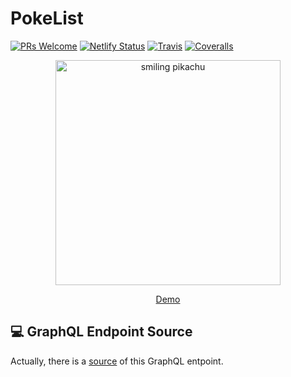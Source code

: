 # PokeList

[![PRs Welcome][pr-bage]][pr] [![Netlify Status][netlify-badge]][netlify] [![Travis][build-badge]][build] [![Coveralls][coveralls-badge]][coveralls]

<p align="center">
  <a href="https://pokemonlist.netlify.com/">
    <img alt="smiling pikachu" src="https://media1.giphy.com/media/39GAXpLVKvYRO/giphy.gif" width="360" />
    <p align="center">Demo<p>
  </a>
</p>

## 💻 GraphQL Endpoint Source

Actually, there is a [source](https://github.com/lucasbento/graphql-pokemon) of this GraphQL entpoint.

[pr-bage]: https://img.shields.io/badge/PRs-welcome-green.svg
[pr]: https://github.com/meatspincom/gatsby-pokemons/pulls
[netlify-badge]: https://api.netlify.com/api/v1/badges/30d7454e-ebf6-48ac-90bc-d8fe1596844c/deploy-status
[netlify]: https://app.netlify.com/sites/pokemonlist/deploys
[build-badge]: https://raster.shields.io/travis/meatspincom/gatsby-pokemons/master.png?style=flat-square
[build]: https://travis-ci.org/meatspincom/gatsby-pokemons
[coveralls-badge]: https://coveralls.io/repos/github/meatspincom/gatsby-pokemons/badge.svg?branch=master
[coveralls]: https://coveralls.io/github/meatspincom/gatsby-pokemons
